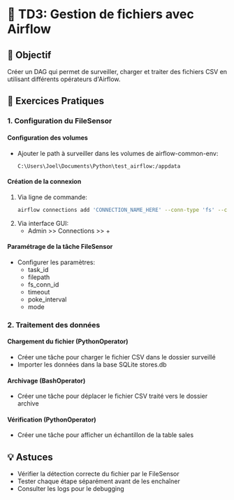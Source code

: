 # 🚀 TD3: Gestion de fichiers avec Airflow

## 🎯 Objectif
Créer un DAG qui permet de surveiller, charger et traiter des fichiers CSV en utilisant différents opérateurs d'Airflow.

## 📝 Exercices Pratiques

### 1. Configuration du FileSensor

#### Configuration des volumes
- Ajouter le path à surveiller dans les volumes de airflow-common-env:
    ```
    C:\Users\Joel\Documents\Python\test_airflow:/appdata
    ```

#### Création de la connexion
1. Via ligne de commande:
     ```bash
     airflow connections add 'CONNECTION_NAME_HERE' --conn-type 'fs' --conn-extra '{"path": YOUR_PATH_HERE"}'
     ```
2. Via interface GUI:
     - Admin >> Connections >> +

#### Paramétrage de la tâche FileSensor
- Configurer les paramètres:
    - task_id
    - filepath
    - fs_conn_id
    - timeout
    - poke_interval
    - mode

### 2. Traitement des données

#### Chargement du fichier (PythonOperator)
- Créer une tâche pour charger le fichier CSV dans le dossier surveillé
- Importer les données dans la base SQLite stores.db

#### Archivage (BashOperator)
- Créer une tâche pour déplacer le fichier CSV traité vers le dossier archive

#### Vérification (PythonOperator)
- Créer une tâche pour afficher un échantillon de la table sales

## 💡 Astuces
- Vérifier la détection correcte du fichier par le FileSensor
- Tester chaque étape séparément avant de les enchaîner
- Consulter les logs pour le debugging

